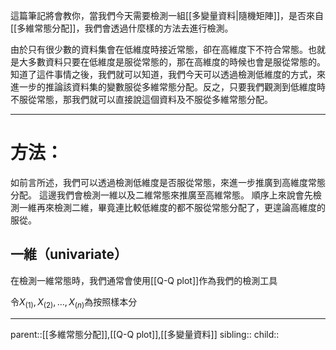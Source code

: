 這篇筆記將會教你，當我們今天需要檢測一組[[多變量資料|隨機矩陣]]，是否來自[[多維常態分配]]，我們會透過什麼樣的方法去進行檢測。

由於只有很少數的資料集會在低維度時接近常態，卻在高維度下不符合常態。也就是大多數資料只要在低維度是服從常態的，那在高維度的時候也會是服從常態的。
知道了這件事情之後，我們就可以知道，我們今天可以透過檢測低維度的方式，來進一步的推論該資料集的變數服從多維常態分配。反之，只要我們觀測到低維度時不服從常態，那我們就可以直接說這個資料及不服從多維常態分配。
- - -
# 方法：
如前言所述，我們可以透過檢測低維度是否服從常態，來進一步推廣到高維度常態分配。
這邊我們會檢測一維以及二維常態來推廣至高維常態。
順序上來說會先檢測一維再來檢測二維，畢竟連比較低維度的都不服從常態分配了，更遑論高維度的服從。
## 一維（univariate）
在檢測一維常態時，我們通常會使用[[Q-Q plot]]作為我們的檢測工具

令$X_{(1)},X_{(2)},\ldots,X_{(n)}$為按照樣本分
- - -
parent::[[多維常態分配]],[[Q-Q plot]],[[多變量資料]]
sibling::
child::